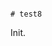                                                                                                                                                                                                                                                             # test8

Init.
